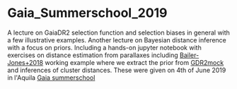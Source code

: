 # Gaia_Summerschool_2019

A lecture on GaiaDR2 selection function and selection biases in general with a few illustrative examples.
Another lecture on Bayesian distance inference with a focus on priors.
Including a hands-on jupyter notebook with exercises on distance estimation from parallaxes including [Bailer-Jones+2018](http://adsabs.harvard.edu/abs/2018AJ....156...58B) working example where we extract the prior from [GDR2mock](http://adsabs.harvard.edu/abs/2018PASP..130g4101R) and inferences of cluster distances.
These were given on 4th of June 2019 in l'Aquila [Gaia summerschool](https://www.cifs-isss.org/)

